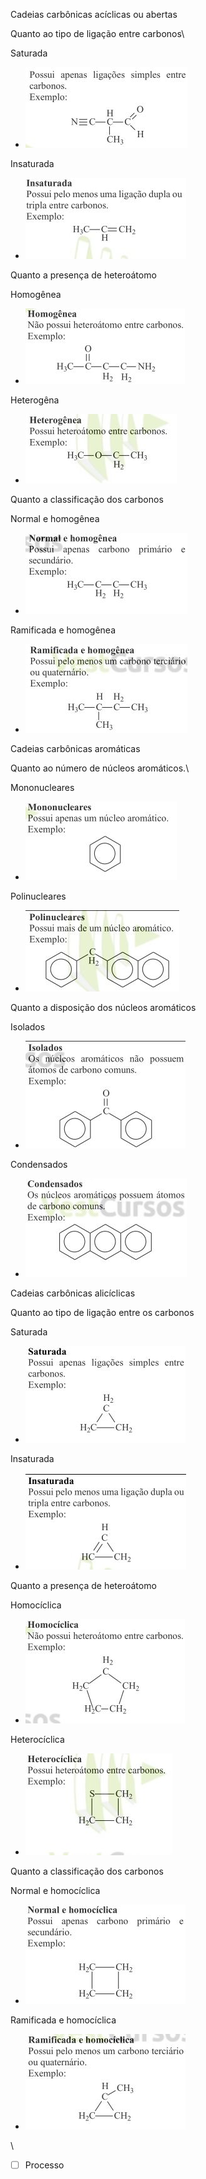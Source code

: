 Cadeias carbônicas acíclicas ou abertas

Quanto ao tipo de ligação entre carbonos\

Saturada

-   ![](Imagens/paste-8f60387b4009777acdae4455470fe25390b7a600.jpg)

Insaturada

-   ![](Imagens/paste-509482581365e7ca7d7b887cc407b848bf808a46.jpg)

Quanto a presença de heteroátomo

Homogênea

-   ![](Imagens/paste-e877e5d8385a36e1294dc60f92700b520078ff6c.jpg)

Heterogêna

-   ![](Imagens/paste-a571ecc87dcc1b4be5e883d4688daed6b75a0020.jpg)

Quanto a classificação dos carbonos

Normal e homogênea

-   ![](Imagens/paste-54dedb0585a8beebea43a432f4020339b3e0f8f4.jpg)

Ramificada e homogênea

-   ![](Imagens/paste-f3d9f32f91ddb5179ca0bd26fd793286c85107ba.jpg)

Cadeias carbônicas aromáticas

Quanto ao número de núcleos aromáticos.\

Mononucleares

-   ![](Imagens/paste-3527658eec95278a5270cfcf2a9f0f689779ba70.jpg)

Polinucleares

-   ![](Imagens/paste-1184c7a702d6b30a8f62b5c237c84a58d5488ec9.jpg)

Quanto a disposição dos núcleos aromáticos

Isolados

-   ![](Imagens/paste-ab9f504b58dc3dc908181365767b51a343989c85.jpg)

Condensados

-   ![](Imagens/paste-699dedfc861a31ccf8cb1232f3189bbf0831033a.jpg)

Cadeias carbônicas alicíclicas

Quanto ao tipo de ligação entre os carbonos

Saturada

-   ![](Imagens/paste-80ff9fbd7ea0020f479b9d44f80a8f43e380b35e.jpg)

Insaturada

-   ![](Imagens/paste-6387237d9c5bd3c9bc52a3ca6f9f2c58678adb01.jpg)

Quanto a presença de heteroátomo

Homocíclica

-   ![](Imagens/paste-ffcca4a54950b2658ad6bff746e9a30e5c005ce9.jpg)

Heterocíclica

-   ![](Imagens/paste-408ce9b3ddbfe751309670e579163c5eb1bdfb9f.jpg)

Quanto a classificação dos carbonos

Normal e homocíclica

-   ![](Imagens/paste-b8234682775912bed81511073f58bc49711bfbb1.jpg)

Ramificada e homocíclica

-   ![](Imagens/paste-3d4671212dbdec04544b711a1a3d0170bc3c5906.jpg)

\
- [ ] Processo 
